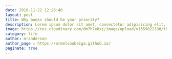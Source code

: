```yaml
---
date: 2018-11-22 12:26:40
layout: post
title: Why books should be your priority?
description: Lorem ipsum dolor sit amet, consectetur adipisicing elit, sed do eiusmod tempor incididunt ut labore et dolore magna aliqua.
image: https://res.cloudinary.com/dm7h7e8xj/image/upload/v1559822138/theme9_v273a9.jpg
category: life
author: mranderson
author_page : https://armelsoubeiga.github.io/
paginate: true
---
```




